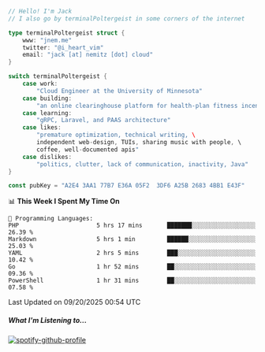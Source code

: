 ```go
// Hello! I'm Jack
// I also go by terminalPoltergeist in some corners of the internet

type terminalPoltergeist struct {
    www: "jnem.me"
    twitter: "@i_heart_vim"
    email: "jack [at] nemitz [dot] cloud"
}

switch terminalPoltergeist {
    case work:
        "Cloud Engineer at the University of Minnesota"
    case building:
        "an online clearinghouse platform for health-plan fitness incentive programs"
    case learning:
        "gRPC, Laravel, and PAAS architecture"
    case likes:
        "premature optimization, technical writing, \
        independent web-design, TUIs, sharing music with people, \
        coffee, well-documented apis"
    case dislikes:
        "politics, clutter, lack of communication, inactivity, Java"
}

const pubKey = "A2E4 3AA1 77B7 E36A 05F2  3DF6 A25B 2683 4BB1 E43F"
```

<!--START_SECTION:waka-->
📊 **This Week I Spent My Time On** 

```text
💬 Programming Languages: 
PHP                      5 hrs 17 mins       ███████░░░░░░░░░░░░░░░░░░   26.39 % 
Markdown                 5 hrs 1 min         ██████░░░░░░░░░░░░░░░░░░░   25.03 % 
YAML                     2 hrs 5 mins        ███░░░░░░░░░░░░░░░░░░░░░░   10.42 % 
Go                       1 hr 52 mins        ██░░░░░░░░░░░░░░░░░░░░░░░   09.36 % 
PowerShell               1 hr 31 mins        ██░░░░░░░░░░░░░░░░░░░░░░░   07.58 % 
```


 Last Updated on 09/20/2025 00:54 UTC
<!--END_SECTION:waka-->

##### What I'm Listening to...

[![spotify-github-profile](https://jnem.me/listening-item?maxAge=2592000)](https://jnem.me/listening)
